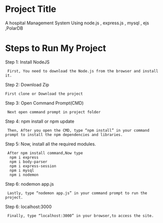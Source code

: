 
# Project Title

A hospital Management System Using node.js , express.js , mysql , ejs ,PolarDB

# Steps to Run My Project


 Step 1: Install NodeJS

     First, You need to download the Node.js from the browser and install it.


 Step 2: Download Zip

    First clone or Download the project     
  
Step 3: Open Command Prompt(CMD)

     Next open command prompt in project folder

Step 4: npm install or npm update

     Then, After you open the CMD, type “npm install” in your command prompt to install the npm dependencies and libraries.    

Step 5: Now, install all the required modules.

     After npm install command,Now type 
      npm i express
      npm i body-parser
      npm i express-session
      npm i mysql
      npm i nodemon

Step 6: nodemon app.js 

     Lastly, type “nodemon app.js” in your command prompt to run the project.

Step 6: localhost:3000
     
     Finally, type “localhost:3000” in your browser,to access the site.